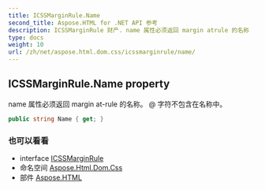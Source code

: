 ```yaml
---
title: ICSSMarginRule.Name
second_title: Aspose.HTML for .NET API 参考
description: ICSSMarginRule 财产. name 属性必须返回 margin atrule 的名称  字符不包含在名称中
type: docs
weight: 10
url: /zh/net/aspose.html.dom.css/icssmarginrule/name/
---
```

## ICSSMarginRule.Name property

name 属性必须返回 margin at-rule 的名称。 @ 字符不包含在名称中。

```csharp
public string Name { get; }
```

### 也可以看看

* interface [ICSSMarginRule](../)
* 命名空间 [Aspose.Html.Dom.Css](../../icssmarginrule/)
* 部件 [Aspose.HTML](../../../)



